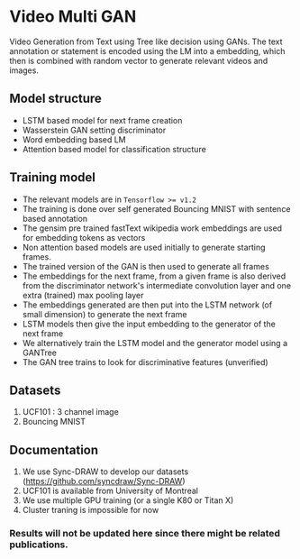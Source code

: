 # Video Multi GAN
Video Generation from Text using Tree like decision using GANs. The text annotation or statement is encoded using the LM into a embedding, which then is combined with random vector to generate relevant videos and images. 

## Model structure
* LSTM based model for next frame creation
* Wasserstein GAN setting discriminator 
* Word embedding based LM
* Attention based model for classification structure

## Training model
* The relevant models are in ``` Tensorflow >= v1.2 ```
* The training is done over self generated Bouncing MNIST with sentence based annotation
* The gensim pre trained fastText wikipedia work embeddings are used for embedding tokens as vectors
* Non attention based models are used initially to generate starting frames. 
* The trained version of the GAN is then used to generate all frames
* The embeddings for the next frame, from a given frame is also derived from the discriminator network's intermediate convolution layer and one extra (trained) max pooling layer
* The embeddings generated are then put into the LSTM network (of small dimension) to generate the next frame 
* LSTM models then give the input embedding to the generator of the next frame
* We alternatively train the LSTM model and the generator model using a GANTree 
* The GAN tree trains to look for discriminative features (unverified)

## Datasets
1. UCF101 : 3 channel image
2. Bouncing MNIST

## Documentation
1. We use Sync-DRAW to develop our datasets (https://github.com/syncdraw/Sync-DRAW)
2. UCF101 is available from University of Montreal
3. We use multiple GPU training (or a single K80 or Titan X)
4. Cluster traning is impossible for now

### Results will not be updated here since there might be related publications.
